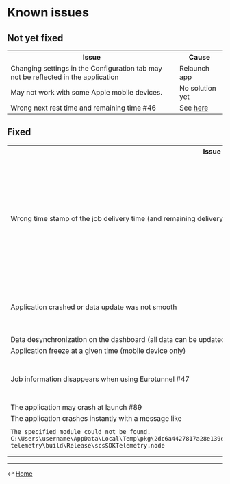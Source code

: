# Known issues

## Not yet fixed

<table>
  <tr>
    <th>Issue</th>
    <th>Cause</th>
  </tr>
  <tr>
    <td>Changing settings in the Configuration tab may not be reflected in the application</td>
    <td>Relaunch app</td>
  </tr>
  <tr>
    <td>May not work with some Apple mobile devices.</td>
    <td>No solution yet</td>
  </tr>
  <tr>
    <td>Wrong next rest time and remaining time #46</td>
    <td>See <a href="https://github.com/JAGFx/ets2-dashboard-skin/issues/33#issuecomment-725514001">here</a></td>
  </tr>
</table>


## Fixed

<table>
  <tr>
    <th>Issue</th>
    <th>Cause</th>
    <th>Solution</th>
  </tr>
  <tr>
    <td>Wrong time stamp of the job delivery time (and remaining delivery time) on World of Trucks</td>
    <td>The time stamp provided by the API was wrong. And then the estimated remaining delivery time was also wrong.</td>
    <td>Check <a href="https://github.com/JAGFx/ets2-dashboard-skin/issues/33#issuecomment-725514001">here</a></td>
  </tr>
  <tr>
    <td>Application crashed or data update was not smooth</td>
    <td>Memory leak when updating telemetry data</td>
    <td>Fixed on #35</td>
  </tr>
  <tr>
    <td>Data desynchronization on the dashboard (all data can be updated with a delay).</td>
    <td>Unknown</td>
    <td>Stop and restart the application</td>
  </tr>
  <tr>
    <td>Application freeze at a given time (mobile device only)</td>
    <td>Unknown</td>
    <td>Tap on screen to reactivate it #41</td>
  </tr>
  <tr>
    <td>Job information disappears when using Eurotunnel #47</td>
    <td>It seems to be a problem with the SCS SDK.</td>
    <td>N/A</td>
  </tr>
  <tr>
    <td>The application may crash at launch #89</td>
    <td>Unknown</td>
    <td>Start the app as an <b>Administrator</b></td>
  </tr>
  <tr>
    <td>The application crashes instantly with a message like
        <pre><code>The specified module could not be found.
C:\Users\username\AppData\Local\Temp\pkg\2dc6a4427817a28e139e51be221a2d61d2eb9d2c31f7f10d96645ccd576bd68a\trucksim-telemetry\build\Release\scsSDKTelemetry.node</code></pre>
    </td>
    <td>Unknown</td>
    <td>Delete folder at <code>C:\Users\username\AppData\Local\Temp\pkg</code> and relaunch</td>
  </tr>
</table>

---
↩️ [Home](../README.md)
